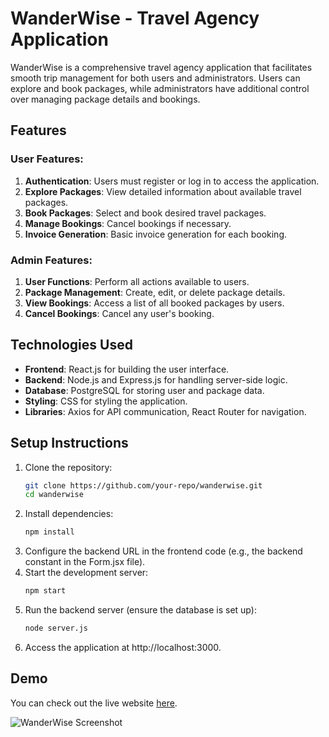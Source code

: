 # WanderWise - Travel Agency Application

WanderWise is a comprehensive travel agency application that facilitates smooth trip management for both users and administrators. Users can explore and book packages, while administrators have additional control over managing package details and bookings.

## Features

### User Features:
1. **Authentication**: Users must register or log in to access the application.
2. **Explore Packages**: View detailed information about available travel packages.
3. **Book Packages**: Select and book desired travel packages.
4. **Manage Bookings**: Cancel bookings if necessary.
5. **Invoice Generation**: Basic invoice generation for each booking.

### Admin Features:
1. **User Functions**: Perform all actions available to users.
2. **Package Management**: Create, edit, or delete package details.
3. **View Bookings**: Access a list of all booked packages by users.
4. **Cancel Bookings**: Cancel any user's booking.

## Technologies Used

- **Frontend**: React.js for building the user interface.
- **Backend**: Node.js and Express.js for handling server-side logic.
- **Database**: PostgreSQL for storing user and package data.
- **Styling**: CSS for styling the application.
- **Libraries**: Axios for API communication, React Router for navigation.

## Setup Instructions

1. Clone the repository:
   ```bash
   git clone https://github.com/your-repo/wanderwise.git
   cd wanderwise
2. Install dependencies:
    ```bash
    npm install
3. Configure the backend URL in the frontend code (e.g., the backend constant in the Form.jsx file).
4. Start the development server:
    ```bash
    npm start
5. Run the backend server (ensure the database is set up):
    ```bash
    node server.js
6. Access the application at http://localhost:3000.

## Demo

You can check out the live website [here](https://rajeev2004.github.io/WanderWise/).

![WanderWise Screenshot](https://github.com/rajeev2004/WanderWise/blob/main/src/assets/Screenshot%202025-01-01%20194816.png?raw=true)
